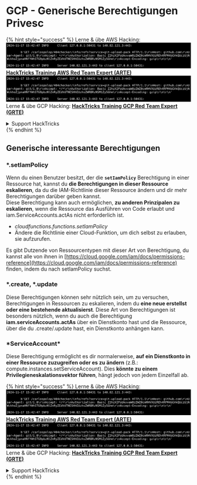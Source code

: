 # GCP - Generische Berechtigungen Privesc

{% hint style="success" %}
Lerne & übe AWS Hacking:<img src="../../../.gitbook/assets/image (1).png" alt="" data-size="line">[**HackTricks Training AWS Red Team Expert (ARTE)**](https://training.hacktricks.xyz/courses/arte)<img src="../../../.gitbook/assets/image (1).png" alt="" data-size="line">\
Lerne & übe GCP Hacking: <img src="../../../.gitbook/assets/image (2).png" alt="" data-size="line">[**HackTricks Training GCP Red Team Expert (GRTE)**<img src="../../../.gitbook/assets/image (2).png" alt="" data-size="line">](https://training.hacktricks.xyz/courses/grte)

<details>

<summary>Support HackTricks</summary>

* Überprüfe die [**Abonnementpläne**](https://github.com/sponsors/carlospolop)!
* **Tritt der** 💬 [**Discord-Gruppe**](https://discord.gg/hRep4RUj7f) oder der [**Telegram-Gruppe**](https://t.me/peass) bei oder **folge** uns auf **Twitter** 🐦 [**@hacktricks\_live**](https://twitter.com/hacktricks\_live)**.**
* **Teile Hacking-Tricks, indem du PRs an die** [**HackTricks**](https://github.com/carlospolop/hacktricks) und [**HackTricks Cloud**](https://github.com/carlospolop/hacktricks-cloud) GitHub-Repos sendest.

</details>
{% endhint %}

## Generische interessante Berechtigungen

### \*.setIamPolicy

Wenn du einen Benutzer besitzt, der die **`setIamPolicy`** Berechtigung in einer Ressource hat, kannst du **die Berechtigungen in dieser Ressource eskalieren**, da du die IAM-Richtlinie dieser Ressource ändern und dir mehr Berechtigungen darüber geben kannst.\
Diese Berechtigung kann auch ermöglichen, **zu anderen Prinzipalen zu eskalieren**, wenn die Ressource das Ausführen von Code erlaubt und iam.ServiceAccounts.actAs nicht erforderlich ist.

* _cloudfunctions.functions.setIamPolicy_
* Ändere die Richtlinie einer Cloud-Funktion, um dich selbst zu erlauben, sie aufzurufen.

Es gibt Dutzende von Ressourcentypen mit dieser Art von Berechtigung, du kannst alle von ihnen in [https://cloud.google.com/iam/docs/permissions-reference](https://cloud.google.com/iam/docs/permissions-reference) finden, indem du nach setIamPolicy suchst.

### \*.create, \*.update

Diese Berechtigungen können sehr nützlich sein, um zu versuchen, Berechtigungen in Ressourcen zu eskalieren, indem du **eine neue erstellst oder eine bestehende aktualisierst**. Diese Art von Berechtigungen ist besonders nützlich, wenn du auch die Berechtigung **iam.serviceAccounts.actAs** über ein Dienstkonto hast und die Ressource, über die du .create/.update hast, ein Dienstkonto anhängen kann.

### \*ServiceAccount\*

Diese Berechtigung ermöglicht es dir normalerweise, **auf ein Dienstkonto in einer Ressource zuzugreifen oder es zu ändern** (z.B.: compute.instances.setServiceAccount). Dies **könnte zu einem Privilegieneskalationsvektor führen**, hängt jedoch von jedem Einzelfall ab.

{% hint style="success" %}
Lerne & übe AWS Hacking:<img src="../../../.gitbook/assets/image (1).png" alt="" data-size="line">[**HackTricks Training AWS Red Team Expert (ARTE)**](https://training.hacktricks.xyz/courses/arte)<img src="../../../.gitbook/assets/image (1).png" alt="" data-size="line">\
Lerne & übe GCP Hacking: <img src="../../../.gitbook/assets/image (2).png" alt="" data-size="line">[**HackTricks Training GCP Red Team Expert (GRTE)**<img src="../../../.gitbook/assets/image (2).png" alt="" data-size="line">](https://training.hacktricks.xyz/courses/grte)

<details>

<summary>Support HackTricks</summary>

* Überprüfe die [**Abonnementpläne**](https://github.com/sponsors/carlospolop)!
* **Tritt der** 💬 [**Discord-Gruppe**](https://discord.gg/hRep4RUj7f) oder der [**Telegram-Gruppe**](https://t.me/peass) bei oder **folge** uns auf **Twitter** 🐦 [**@hacktricks\_live**](https://twitter.com/hacktricks\_live)**.**
* **Teile Hacking-Tricks, indem du PRs an die** [**HackTricks**](https://github.com/carlospolop/hacktricks) und [**HackTricks Cloud**](https://github.com/carlospolop/hacktricks-cloud) GitHub-Repos sendest.

</details>
{% endhint %}
